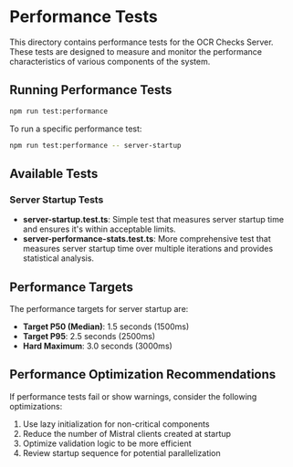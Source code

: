 # Performance Tests

This directory contains performance tests for the OCR Checks Server. These tests are designed to measure and monitor the performance characteristics of various components of the system.

## Running Performance Tests

```bash
npm run test:performance
```

To run a specific performance test:

```bash
npm run test:performance -- server-startup
```

## Available Tests

### Server Startup Tests

- **server-startup.test.ts**: Simple test that measures server startup time and ensures it's within acceptable limits.
- **server-performance-stats.test.ts**: More comprehensive test that measures server startup time over multiple iterations and provides statistical analysis.

## Performance Targets

The performance targets for server startup are:

- **Target P50 (Median)**: 1.5 seconds (1500ms)
- **Target P95**: 2.5 seconds (2500ms)
- **Hard Maximum**: 3.0 seconds (3000ms)

## Performance Optimization Recommendations

If performance tests fail or show warnings, consider the following optimizations:

1. Use lazy initialization for non-critical components
2. Reduce the number of Mistral clients created at startup
3. Optimize validation logic to be more efficient
4. Review startup sequence for potential parallelization